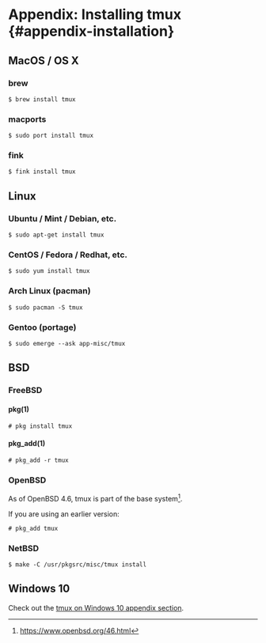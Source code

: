 # Appendix: Installing tmux {#appendix-installation}

## MacOS / OS X

### brew

    $ brew install tmux

### macports

    $ sudo port install tmux

### fink

    $ fink install tmux

## Linux

### Ubuntu / Mint / Debian, etc.

    $ sudo apt-get install tmux

### CentOS / Fedora / Redhat, etc.

    $ sudo yum install tmux

### Arch Linux (pacman)

    $ sudo pacman -S tmux 

### Gentoo (portage)

    $ sudo emerge --ask app-misc/tmux

## BSD

### FreeBSD

#### pkg(1)

    # pkg install tmux

#### pkg_add(1)

    # pkg_add -r tmux

### OpenBSD

As of OpenBSD 4.6, tmux is part of the base system[^openbsd47].

If you are using an earlier version:

    # pkg_add tmux

[^openbsd47]: https://www.openbsd.org/46.html

### NetBSD

    $ make -C /usr/pkgsrc/misc/tmux install

## Windows 10

Check out the [tmux on Windows 10 appendix section](#appendix-windows-bash).
